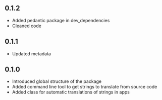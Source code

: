 ## 0.1.2

* Added pedantic package in dev_dependencies
* Cleaned code


## 0.1.1

* Updated metadata


## 0.1.0

* Introduced global structure of the package
* Added command line tool to get strings to translate from source code
* Added class for automatic translations of strings in apps
